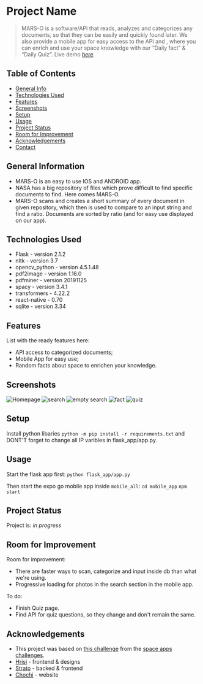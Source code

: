 # Project Name
> MARS-O is a software/API that reads, analyzes and categorizes any documents, so that they can be easily and quickly found later. We also provide a mobile app for easy access to the API and , where you can enrich and use your space knowledge with our “Daily fact” & “Daily Quiz”.
> Live demo [_here_](https://www.example.com). <!-- If you have the project hosted somewhere, include the link here. -->

## Table of Contents
* [General Info](#general-information)
* [Technologies Used](#technologies-used)
* [Features](#features)
* [Screenshots](#screenshots)
* [Setup](#setup)
* [Usage](#usage)
* [Project Status](#project-status)
* [Room for Improvement](#room-for-improvement)
* [Acknowledgements](#acknowledgements)
* [Contact](#contact)
<!-- * [License](#license) -->


## General Information
- MARS-O is an easy to use IOS and ANDROID app.
- NASA has a big repository of files which prove difficult to find specific documents to find. Here comes MARS-O.
- MARS-O scans and creates a short summary of every document in given repository, which then is used to compare to an input string and find a ratio. Documents are sorted by ratio (and for easy use displayed on our app).


## Technologies Used
- Flask - version 2.1.2
- nltk - version 3.7
- opencv_python - version 4.5.1.48
- pdf2image - version 1.16.0
- pdfminer - version 20191125
- spacy - version 3.4.1
- transformers - 4.22.2
- react-native - 0.70
- sqlite - version 3.34


## Features
List with the ready features here:
- API access to categorized documents;
- Mobile App for easy use;
- Random facts about space to enrichen your knowledge.


## Screenshots
![Homepage](./imgs/homepage.png)
![search](./imgs/search.png)
![empty search](./imgs/search_empty.png)
![fact](./imgs/fact.png)
![quiz](./imgs/quiz.png)



## Setup

Install python libaries `python -m pip install -r requirements.txt` and DONT'T forget to change all IP varibles in flask_app/app.py.


## Usage

Start the flask app first:
`python flask_app/app.py`

Then start the expo go mobile app inside `mobile_all`:
`cd mobile_app`
`npm start`

## Project Status
Project is: _in progress_


## Room for Improvement
Room for improvement:
- There are faster ways to scan, categorize and input inside db than what we're using.
- Progressive loading for photos in the search section in the mobile app.

To do:
- Finish Quiz page.
- Find API for quiz questions, so they change and don't remain the same.


## Acknowledgements
- This project was based on [this challenge]([https://www.example.com](https://2022.spaceappschallenge.org/challenges/2022-challenges/science-legacy/details)) from the [space apps challenges](https://2022.spaceappschallenge.org/challenges/).
- [Hrisi](https://github.com/karakonchul) - frontend & designs
- [Strato](https://github.com/filio123321) - backed & frontend
- [Chochi](https://github.com/Chochi44) - website


